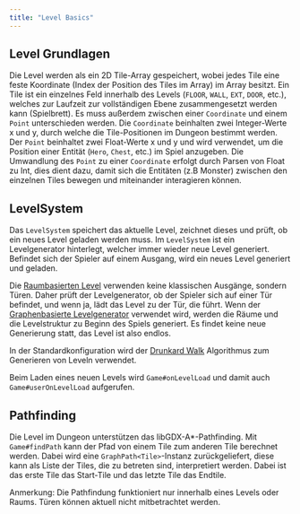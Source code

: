 ```yaml
---
title: "Level Basics"
---
```


## Level Grundlagen

Die Level werden als ein 2D Tile-Array gespeichert, wobei jedes Tile eine feste Koordinate (Index der Position des Tiles im Array) im Array besitzt. Ein Tile ist ein einzelnes Feld innerhalb des Levels (`FLOOR`, `WALL`, `EXT`, `DOOR`, etc.), welches zur Laufzeit zur vollständigen Ebene zusammengesetzt werden kann (Spielbrett). Es muss außerdem zwischen einer `Coordinate` und einem `Point` unterschieden werden. Die `Coordinate` beinhalten zwei Integer-Werte x und y, durch welche die Tile-Positionen im Dungeon bestimmt werden. Der `Point` beinhaltet zwei Float-Werte x und y und wird verwendet, um die Position einer Entität (`Hero`, `Chest`, etc.) im Spiel anzugeben. Die Umwandlung des `Point` zu einer `Coordinate` erfolgt durch Parsen von Float zu Int, dies dient dazu, damit sich die Entitäten (z.B Monster) zwischen den einzelnen Tiles bewegen und miteinander interagieren können.

## LevelSystem

Das `LevelSystem` speichert das aktuelle Level, zeichnet dieses und prüft, ob ein neues Level geladen werden muss. Im `LevelSystem` ist ein Levelgenerator hinterlegt, welcher immer wieder neue Level generiert. Befindet sich der Spieler auf einem Ausgang, wird ein neues Level generiert und geladen.

Die [Raumbasierten Level](room_level.md) verwenden keine klassischen Ausgänge, sondern Türen. Daher prüft der Levelgenerator, ob der Spieler sich auf einer Tür befindet, und wenn ja, lädt das Level zu der Tür, die führt. Wenn der [Graphenbasierte Levelgenerator](graphbased.md) verwendet wird, werden die Räume und die Levelstruktur zu Beginn des Spiels generiert. Es findet keine neue Generierung statt, das Level ist also endlos.

In der Standardkonfiguration wird der [Drunkard Walk](https://de.wikipedia.org/wiki/Drunkard%E2%80%99s_Walk) Algorithmus zum Generieren von Leveln verwendet.

Beim Laden eines neuen Levels wird `Game#onLevelLoad` und damit auch `Game#userOnLevelLoad` aufgerufen.

## Pathfinding

Die Level im Dungeon unterstützen das libGDX-A*-Pathfinding. Mit `Game#findPath` kann der Pfad von einem Tile zum anderen Tile berechnet werden. Dabei wird eine `GraphPath<Tile>`-Instanz zurückgeliefert, diese kann als Liste der Tiles, die zu betreten sind, interpretiert werden. Dabei ist das erste Tile das Start-Tile und das letzte Tile das Endtile.

Anmerkung: Die Pathfindung funktioniert nur innerhalb eines Levels oder Raums. Türen können aktuell nicht mitbetrachtet werden.
